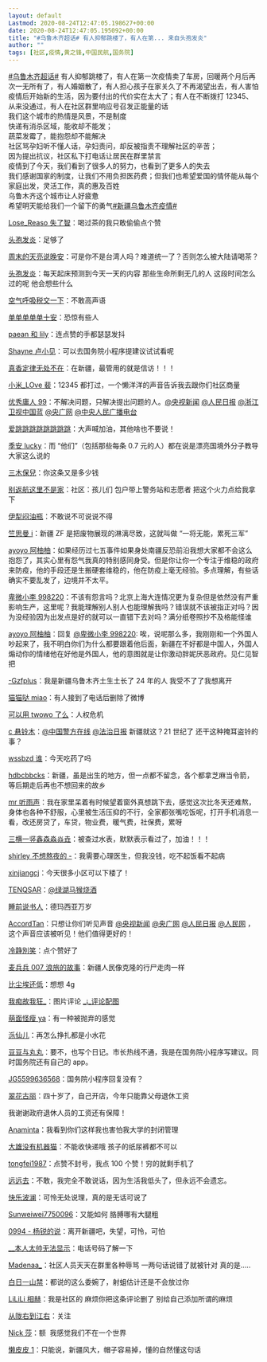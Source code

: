 ```yaml
---
layout: default
Lastmod: 2020-08-24T12:47:05.198627+00:00
date: 2020-08-24T12:47:05.195092+00:00
title: "#乌鲁木齐超话# 有人抑郁跳楼了，有人在第... 来自头孢发炎"
author: ""
tags: [社区,疫情,黄之锋,中国民航,国务院]
---
```


[#乌鲁木齐超话#]() 有人抑郁跳楼了，有人在第一次疫情卖了车房，回暖两个月后再次一无所有了，有人婚姻散了，有人担心孩子在家关久了不再渴望出去，有人害怕疫情后开始新的生活，因为要付出的代价实在太大了；有人在不断拨打 12345、从来没通过，有人在社区群里响应号召发正能量的话  
我们这个城市的热情是风景，不是制度  
快递有消杀区域，能收却不能发；  
蔬菜发霉了，能抱怨却不能解决  
社区骂孕妇听不懂人话，孕妇责问，却反被指责不理解社区的辛苦；  
因为提出抗议，社区私下打电话让居民在群里禁言  
疫情到了今天，我们看到了很多人的努力，也看到了更多人的失去  
我们感谢国家的制度，让我们不用负担医药费；但我们也希望爱国的情怀能从每个家庭出发，灵活工作，真的惠及百姓  
乌鲁木齐这个城市让人好疲惫  
希望明天能给我们一个留下的勇气[#新疆乌鲁木齐疫情#]()


[Lose\_Reaso 失了智]()：喝过茶的我只敢偷偷点个赞

[头孢发炎]()：足够了

[周末的天亮说晚安]()：可是你不是台湾人吗？难道统一了？否则怎么被大陆请喝茶？

[头孢发炎]()：每天起床预测到今天一天的内容 那些生命所剩无几的人 这段时间怎么过的呢 他会想些什么

[空气呼吸税交一下]()：不敢高声语

[单单单单单十安]()：恐惊有些人

[paean 和 lily]()：连点赞的手都瑟瑟发抖

[Shayne 卢小见]()：可以去国务院小程序提建议试试看呢

[真香定律无处不在]()：在新疆，最管用的就是信访！！！

[小米\_LOve 裴]()：12345 都打过，一个懒洋洋的声音告诉我去跟你们社区商量

[优秀庸人 99]()：不解决问题，只解决提出问题的人。[@央视新闻]() [@人民日报]() [@浙江卫视中国蓝]() [@央广网]() [@中央人民广播电台]()

[爱跳跳跳跳跳跳跳跳]()：大声喊加油，其他啥也不要说！

[季安 lucky]()：而 “他们”（包括那些每条 0.7 元的人）都在说是漂亮国境外分子教导大家这么说的

[三木保兒]()：你这条又是多少钱

[别返航这里不是家]()：社区：孩儿们 包户带上警务站和志愿者 把这个火力点给我拿下

[伊犁闷油瓶]()：不敢说不可说说不得

[竺思曼 i]()：新疆 ZF 是把废物展现的淋漓尽致，这就叫做 “一将无能，累死三军”

[ayoyo 阿柚柚]()：如果经历过七五事件如果身处南疆反恐前沿我想大家都不会这么抱怨了，其实心里有怨气我真的特别感同身受。但是你让你一个专注于维稳的政府来防疫，他的手段还是生搬硬套维稳的，他在防疫上毫无经验。多点理解，有些话确实不要乱发了，边境并不太平。

[卑微小李 998220]()：不该有怨言吗？北京上海大连情况更为复杂但是依然没有严重影响生产，这里呢？我能理解别人别人也能理解我吗？错误就不该被指正对吗？因为没经验因为出发点是好的就可以一直错下去对吗？满分纸卷照抄不及格能怪谁

[ayoyo 阿柚柚]()：回复 [@卑微小李 998220](): 唉，说呢那么多，我刚刚和一个外国人吵起来了，我不明白你们为什么都要跟着他后面，新疆在不好都是中国人，外国人煽动你的情绪他在好他是外国人，他的意图就是让你激动胖妮厌恶政府。见仁见智把

[\-Gzfplus]()：我是新疆乌鲁木齐土生土长了 24 年的人
我受不了了我想离开

[猫猫哒 miao]()：有人接到了电话后删除了微博

[可以用 twowo 了么]()：人权危机

[c 悬铃木]()：[@中国警方在线]() [@法治日报]() 新疆就这？21 世纪了 还干这种掩耳盗铃的事？

[wssbzd 谁]()：今天吃药了吗

[hdbcbbcks]()：新疆，虽是出生的地方，但一点都不留念，各个都拿芝麻当令箭，等后期走后再也不想回来的故乡

[mr 听雨声]()：我在家里呆着有时候望着窗外真想跳下去，感觉这次比冬天还难熬，身体也各种不舒服，心里被生活压抑的不行，全家都张嘴吃饭呢，打开手机消息一看，改还房贷了，车贷，物业费，暖气费，社保费，累呀

[三横一竖鑫森淼焱垚]()：被查过水表，默默表示看过了，加油！！！

[shirley 不想熬夜的 -]()：我需要心理医生，但我没钱，吃不起饭看不起病

[xinjiangcj]()：今天很多小区可以下楼了！

[TENQSAR]()：[@绿湖马猴烧酒]()

[睡前说书人]()：德玛西亚万岁

[AccordTan]()：只想让你们听见声音 [@央视新闻]() [@央广网]()  [@人民日报]() [@人民网]() ，这个声音应该被听见！他们值得更好的！

[冷静別笑]()：点个赞好了

[麦兵兵 007 浪旅的故事]()：新疆人民像克隆的行尸走肉一样

[比尘埃还低]()：想想 4g

[我痴故我狂\_]()：图片评论 [_¡_评论配图]()

[萌面怪瘦 ya]()：有一种被抛弃的感觉

[泺仙儿]()：再怎么挣扎都是小水花

[豆豆与丸丸]()：要不，也写个日记。市长热线不通，我是在国务院小程序写建议。同时国务院还有自己的 app。

[JG5599636568]()：国务院小程序回复没有？

[翠花古丽]()：四十岁了，自己开店，今年只能靠父母退休工资

我谢谢政府退休人员的工资还有保障！

[Anaminta]()：我看到你们这样我也害怕我大学的封闭管理

[大雄没有机器猫]()：不能收快递哦 孩子的纸尿裤都不可以

[tongfei1987]()：点赞不封号，我点 100 个赞！穷的就剩手机了

[远远去]()：不敢，我完全不敢说话，因为生活我低头了，但永远不会遗忘。

[快乐波澜]()：可怜无处说理，真的是无话可说了

[Sunweiwei7750096]()：又能如何 胳膊哪有大腿粗

[0994 - 杨锐的说]()：离开新疆吧，失望，可怜，可怕

[\_\_本人太帅无法显示]()：电话号码了解一下

[Madenaa\_]()：社区人员天天在群里各种辱骂 一两句话说错了就被针对 真的是.....

[白日一山禁]()：都说的这么委婉了，射蛆估计还是不会放过你

[LiLiLi 相赫]()：我是社区的 麻烦你把这条评论删了 别给自己添加所谓的麻烦

[从陇右到江右]()：关注

[Nick 莎]()：额  我感觉我们不在一个世界

[懒皮皮 1]()：只能说，新疆风大，帽子容易掉，懂的自然懂这句话
